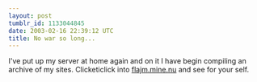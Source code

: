 ```yaml
---
layout: post
tumblr_id: 1133044845  
date: 2003-02-16 22:39:12 UTC
title: No war so long...
---
```


I've put up my server at home again and on it I have begin compiling an archive of my sites. Clicketiclick into <a href="http://flajm.mine.nu/" target="_blank">flajm.mine.nu</a> and see for your self.
